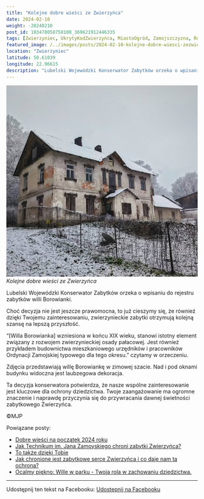 ```yaml
---
title: "Kolejne dobre wieści ze Zwierzyńca"
date: 2024-02-10
weight: -20240210
post_id: 103478058758108_369621912446335
tags: [Zwierzyniec, UkrytyKodZwierzyńca, MiastoOgród, Zamojszczyzna, Roztocze, Lubelskie, villarestituta, turystyka, dziedzictwo, zabytki, krajobrazy, TajemnicePrzeszłości, PodróżeWczasie, MagiczneMiejsce]
featured_image: /../images/posts/2024-02-10-kolejne-dobre-wiesci-zezwierzynca.jpg
location: "Zwierzyniec"
latitude: 50.61039
longitude: 22.96615
description: "Lubelski Wojewódzki Konserwator Zabytków orzeka o wpisaniu do rejestru zabytków willi Borowianki...."
---
```


![Kolejne dobre wieści ze Zwierzyńca](/images/posts/2024-02-10-kolejne-dobre-wiesci-zezwierzynca.jpg)
*Kolejne dobre wieści ze Zwierzyńca*

Lubelski Wojewódzki Konserwator Zabytków orzeka o wpisaniu do rejestru zabytków willi Borowianki.

Choć decyzja nie jest jeszcze prawomocna, to już cieszymy się, że również dzięki Twojemu zainteresowaniu, zwierzynieckie zabytki otrzymują kolejną szansę na lepszą przyszłość.

“[Willa Borowianka] wzniesiona w końcu XIX wieku, stanowi istotny element związany z rozwojem zwierzynieckiej osady pałacowej. Jest również przykładem budownictwa mieszkaniowego urzędników i pracowników Ordynacji Zamojskiej typowego dla tego okresu.” czytamy w orzeczeniu.

Zdjęcia przedstawiają willę Borowiankę w zimowej szacie. Nad i pod oknami budynku widoczna jest laubzegowa dekoracja.

Ta decyzja konserwatora potwierdza, że nasze wspólne zainteresowanie jest kluczowe dla ochrony dziedzictwa. Twoje zaangażowanie ma ogromne znaczenie i naprawdę przyczynia się do przywracania dawnej świetności zabytkowego Zwierzyńca.



©MJP

Powiązane posty:
- [Dobre wieści na początek 2024 roku](/posts/Dobre-wiesci-na-poczatek-2024-roku)
- [Jak Technikum im. Jana Zamoyskiego chroni zabytki Zwierzyńca?](/posts/Jak-Technikum-im-Jana-Zamoyskiego-chroni-zabytki-Zwierzynca)
- [To także dzięki Tobie](/posts/To-takze-dzieki-Tobie)
- [Jak chronione jest zabytkowe serce Zwierzyńca i co daje nam ta ochrona?](/posts/Jak-chronione-jest-zabytkowe-serce-Zwierzynca-i-co-daje-nam)
- [Ocalmy piękno: Wille w parku - Twoja rola w zachowaniu dziedzictwa.](/posts/Ocalmy-piekno-Wille-w-parku-Twoja-rola-w-zachowaniu)


---

Udostępnij ten tekst na Facebooku:
[Udostępnij na Facebooku](https://www.facebook.com/sharer/sharer.php?u=https://stowarzyszeniewachniewskiej.pl/posts/Kolejne-dobre-wiesci-ze-Zwierzynca)

<script type="application/ld+json">
{
  "@context": "https://schema.org",
  "@type": "BlogPosting",
  "headline": "Kolejne dobre wieści ze Zwierzyńca",
  "datePublished": "2024-02-10",
  "dateModified": "2024-02-10",
  "author": {
    "@type": "Person",
    "name": "Michał Jan Patyk"
  },
  "publisher": {
    "@type": "Organization",
    "name": "Stowarzyszenie im. Aleksandry Wachniewskiej",
    "logo": {
      "@type": "ImageObject",
      "url": "https://stowarzyszeniewachniewskiej.pl/images/logo/logo.svg"
    }
  },
  "mainEntityOfPage": {
    "@type": "WebPage",
    "@id": "https://stowarzyszeniewachniewskiej.pl/posts/kolejne-dobre-wiesci-zezwierzynca"
  },
  "image": {
    "@type": "ImageObject",
    "url": "https://stowarzyszeniewachniewskiej.pl//images/posts/2024-02-10-kolejne-dobre-wiesci-zezwierzynca.jpg"
  },
  "articleSection": "Dziedzictwo Kulturowe i Zabytki",
  "keywords": "[Zwierzyniec, UkrytyKodZwierzyńca, MiastoOgród, Zamojszczyzna, Roztocze, Lubelskie, villarestituta, turystyka, dziedzictwo, zabytki, krajobrazy, TajemnicePrzeszłości, PodróżeWczasie, MagiczneMiejsce]",
  "wordCount": 113,
  "articleBody": "Lubelski Wojewódzki Konserwator Zabytków orzeka o wpisaniu do rejestru zabytków willi Borowianki.\n\nChoć decyzja nie jest jeszcze prawomocna, to już cieszymy się, że również dzięki Twojemu zainteresowaniu, zwierzynieckie zabytki otrzymują kolejną szansę na lepszą przyszłość.\n\n“[Willa Borowianka] wzniesiona w końcu XIX wieku, stanowi istotny element związany z rozwojem zwierzynieckiej osady pałacowej. Jest również przykładem budownictwa mieszkaniowego urzędników i pracowników Ordynacji Zamojskiej typowego dla tego okresu.” czytamy w orzeczeniu.\n\nZdjęcia przedstawiają willę Borowiankę w zimowej szacie. Nad i pod oknami budynku widoczna jest laubzegowa dekoracja.\n\nTa decyzja konserwatora potwierdza, że nasze wspólne zainteresowanie jest kluczowe dla ochrony dziedzictwa. Twoje zaangażowanie ma ogromne znaczenie i naprawdę przyczynia się do przywracania dawnej świetności zabytkowego Zwierzyńca.\n\n\n\n©MJP",
  "description": "Lubelski Wojewódzki Konserwator Zabytków orzeka o wpisaniu do rejestru zabytków willi Borowianki....",
  "copyrightHolder": {
    "@type": "Person",
    "name": "Michał Jan Patyk"
  }
}
</script>
<script type="application/ld+json">
{
  "@context": "https://schema.org",
  "@type": "BreadcrumbList",
  "itemListElement": [
    {
      "@type": "ListItem",
      "position": 1,
      "name": "Home",
      "item": "https://stowarzyszeniewachniewskiej.pl"
    },
    {
      "@type": "ListItem",
      "position": 2,
      "name": "posts",
      "item": "https://stowarzyszeniewachniewskiej.pl/posts"
    },
    {
      "@type": "ListItem",
      "position": 3,
      "name": "Kolejne dobre wieści ze Zwierzyńca",
      "item": "https://stowarzyszeniewachniewskiej.pl/posts/kolejne-dobre-wiesci-zezwierzynca"
    }
  ]
}
</script>
